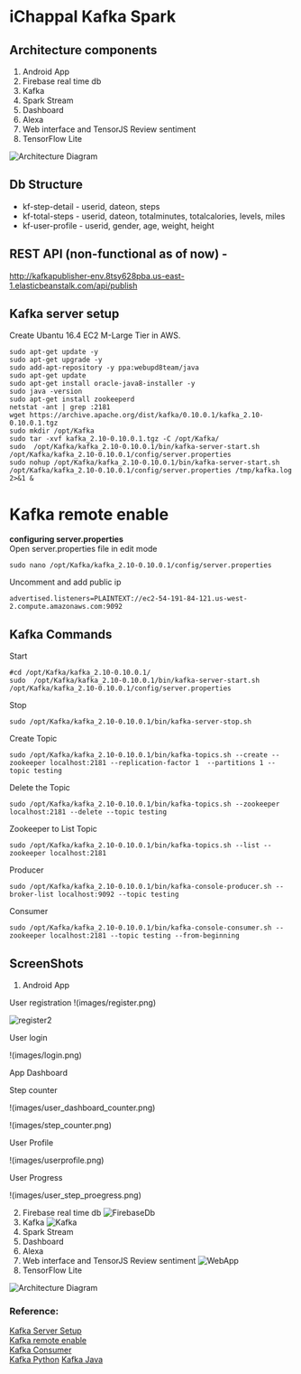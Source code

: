 # iChappal Kafka Spark

## Architecture components
1. Android App
2. Firebase real time db
3. Kafka
4. Spark Stream
5. Dashboard
6. Alexa
7. Web interface and TensorJS Review sentiment
8. TensorFlow Lite

![Architecture Diagram](images/ArchitectureDiagram.png)

## Db Structure
* kf-step-detail - userid, dateon, steps
* kf-total-steps - userid, dateon, totalminutes, totalcalories, levels, miles
* kf-user-profile - userid, gender, age, weight, height

## REST API (non-functional as of now) - 
http://kafkapublisher-env.8tsy628pba.us-east-1.elasticbeanstalk.com/api/publish

## Kafka server setup
Create Ubantu 16.4 EC2 M-Large Tier in AWS. 
```
sudo apt-get update -y
sudo apt-get upgrade -y
sudo add-apt-repository -y ppa:webupd8team/java
sudo apt-get update
sudo apt-get install oracle-java8-installer -y
sudo java -version
sudo apt-get install zookeeperd
netstat -ant | grep :2181
wget https://archive.apache.org/dist/kafka/0.10.0.1/kafka_2.10-0.10.0.1.tgz
sudo mkdir /opt/Kafka
sudo tar -xvf kafka_2.10-0.10.0.1.tgz -C /opt/Kafka/
sudo  /opt/Kafka/kafka_2.10-0.10.0.1/bin/kafka-server-start.sh /opt/Kafka/kafka_2.10-0.10.0.1/config/server.properties
sudo nohup /opt/Kafka/kafka_2.10-0.10.0.1/bin/kafka-server-start.sh /opt/Kafka/kafka_2.10-0.10.0.1/config/server.properties /tmp/kafka.log 2>&1 &
```

# Kafka remote enable
**configuring server.properties**<br>
Open server.properties file in edit mode
```
sudo nano /opt/Kafka/kafka_2.10-0.10.0.1/config/server.properties
```
Uncomment and add public ip
```
advertised.listeners=PLAINTEXT://ec2-54-191-84-121.us-west-2.compute.amazonaws.com:9092
```


## Kafka Commands 
Start
```
#cd /opt/Kafka/kafka_2.10-0.10.0.1/
sudo  /opt/Kafka/kafka_2.10-0.10.0.1/bin/kafka-server-start.sh /opt/Kafka/kafka_2.10-0.10.0.1/config/server.properties
```
Stop
```
sudo /opt/Kafka/kafka_2.10-0.10.0.1/bin/kafka-server-stop.sh
```
Create Topic
```
sudo /opt/Kafka/kafka_2.10-0.10.0.1/bin/kafka-topics.sh --create --zookeeper localhost:2181 --replication-factor 1  --partitions 1 --topic testing
```
Delete the Topic
```
sudo /opt/Kafka/kafka_2.10-0.10.0.1/bin/kafka-topics.sh --zookeeper localhost:2181 --delete --topic testing
```

Zookeeper to List Topic 
```
sudo /opt/Kafka/kafka_2.10-0.10.0.1/bin/kafka-topics.sh --list --zookeeper localhost:2181
```

Producer
```
sudo /opt/Kafka/kafka_2.10-0.10.0.1/bin/kafka-console-producer.sh --broker-list localhost:9092 --topic testing
```

Consumer
```
sudo /opt/Kafka/kafka_2.10-0.10.0.1/bin/kafka-console-consumer.sh --zookeeper localhost:2181 --topic testing --from-beginning
```
## ScreenShots
1. Android App

User registration
!(images/register.png)

![register2](images/register2.png)

User login

!(images/login.png)

App Dashboard

Step counter

!(images/user_dashboard_counter.png)

!(images/step_counter.png)

User Profile

!(images/userprofile.png)

User Progress

!(images/user_step_proegress.png)



2. Firebase real time db
![FirebaseDb](images/FirebaseDb.png)
3. Kafka
![Kafka](images/Kafka.png)
4. Spark Stream
5. Dashboard
6. Alexa
7. Web interface and TensorJS Review sentiment
![WebApp](images/WebApp.png)
8. TensorFlow Lite

![Architecture Diagram](images/ArchitectureDiagram.png)

### Reference:<br>
[Kafka Server Setup](https://medium.com/@kevin.michael.horan/distributed-video-streaming-with-python-and-kafka-551de69fe1dd)<br>
[Kafka remote enable](https://rmoff.net/2018/08/02/kafka-listeners-explained/)<br>
[Kafka Consumer](https://www.programcreek.com/python/example/98440/kafka.KafkaConsumer)<br>
[Kafka Python](https://github.com/dpkp/kafka-python/tree/master/kafka)
[Kafka Java](https://github.com/apache/kafka/blob/trunk/examples/src/main/java/kafka/examples/Producer.java)
